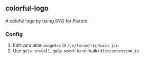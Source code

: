 ## colorful-logo
A coloful logo by using SVG for Flarum

### Config

1. Edit varaiable `imageSrc` in  `/js/forum/src/main.jsx`
2. Use `gulp install`, `gulp watch` to re-build `dist/extension.js`